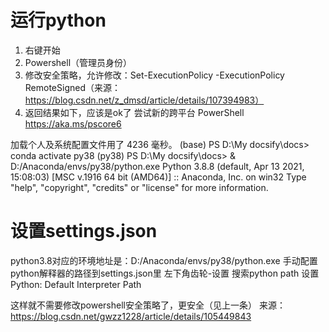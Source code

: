 # 运行python
1. 右键开始
2. Powershell（管理员身份）
3. 修改安全策略，允许修改：Set-ExecutionPolicy -ExecutionPolicy RemoteSigned（来源：https://blog.csdn.net/z_dmsd/article/details/107394983）
4. 返回结果如下，应该是ok了
尝试新的跨平台 PowerShell https://aka.ms/pscore6

加载个人及系统配置文件用了 4236 毫秒。
(base) PS D:\My docsify\docs> conda activate py38
(py38) PS D:\My docsify\docs> & D:/Anaconda/envs/py38/python.exe
Python 3.8.8 (default, Apr 13 2021, 15:08:03) [MSC v.1916 64 bit (AMD64)] :: Anaconda, Inc. on win32
Type "help", "copyright", "credits" or "license" for more information.

# 设置settings.json
python3.8对应的环境地址是：D:/Anaconda/envs/py38/python.exe
手动配置python解释器的路径到settings.json里
    左下角齿轮-设置
    搜索python path
    设置Python: Default Interpreter Path

这样就不需要修改powershell安全策略了，更安全（见上一条）
来源：https://blog.csdn.net/gwzz1228/article/details/105449843


